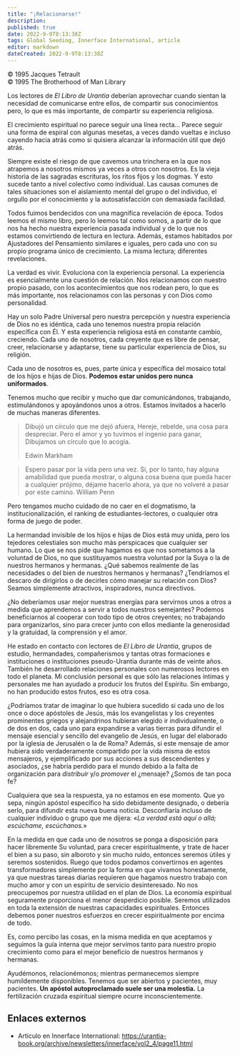 ```yaml
---
title: "¡Relacionarse!"
description: 
published: true
date: 2022-9-9T8:13:38Z
tags: Global Seeding, Innerface International, article
editor: markdown
dateCreated: 2022-9-9T8:13:38Z
---
```


<p class="v-card v-sheet theme--light grey lighten-3 px-2">© 1995 Jacques Tetrault<br>© 1995 The Brotherhood of Man Library</p>

Los lectores de _El Libro de Urantia_ deberían aprovechar cuando sientan la necesidad de comunicarse entre ellos, de compartir sus conocimientos pero, lo que es más importante, de compartir su experiencia religiosa.

El crecimiento espiritual no parece seguir una línea recta... Parece seguir una forma de espiral con algunas mesetas, a veces dando vueltas e incluso cayendo hacia atrás como si quisiera alcanzar la información útil que dejó atrás.

Siempre existe el riesgo de que cavemos una trinchera en la que nos atrapemos a nosotros mismos ya veces a otros con nosotros. Es la vieja historia de las sagradas escrituras, los ritos fijos y los dogmas. Y esto sucede tanto a nivel colectivo como individual. Las causas comunes de tales situaciones son el aislamiento mental del grupo o del individuo, el orgullo por el conocimiento y la autosatisfacción con demasiada facilidad.

Todos fuimos bendecidos con una magnífica revelación de época. Todos leemos el mismo libro, pero lo leemos tal como somos, a partir de lo que nos ha hecho nuestra experiencia pasada individual y de lo que nos estamos convirtiendo de lectura en lectura. Además, estamos habitados por Ajustadores del Pensamiento similares e iguales, pero cada uno con su propio programa único de crecimiento. La misma lectura; diferentes revelaciones.

La verdad es vivir. Evoluciona con la experiencia personal. La experiencia es esencialmente una cuestión de relación. Nos relacionamos con nuestro propio pasado, con los acontecimientos que nos rodean pero, lo que es más importante, nos relacionamos con las personas y con Dios como personalidad.

Hay un solo Padre Universal pero nuestra percepción y nuestra experiencia de Dios no es idéntica, cada uno tenemos nuestra propia relación específica con Él. Y esta experiencia religiosa está en constante cambio, creciendo. Cada uno de nosotros, cada creyente que es libre de pensar, creer, relacionarse y adaptarse, tiene su particular experiencia de Dios, su religión.

Cada uno de nosotros es, pues, parte única y específica del mosaico total de los hijos e hijas de Dios. **Podemos estar unidos pero nunca uniformados**.

Tenemos mucho que recibir y mucho que dar comunicándonos, trabajando, estimulándonos y apoyándonos unos a otros. Estamos invitados a hacerlo de muchas maneras diferentes.

> Dibujó un círculo que me dejó afuera,
> Hereje, rebelde, una cosa para despreciar.
> Pero el amor y yo tuvimos el ingenio para ganar,
> Dibujamos un círculo que lo acogía.
>
>   Edwin Markham

> Espero pasar por la vida pero una vez.
> Si, por lo tanto, hay alguna amabilidad que pueda mostrar, o alguna cosa buena que pueda hacer a cualquier prójimo, déjame hacerlo ahora, ya que no volveré a pasar por este camino.
>   William Penn

Pero tengamos mucho cuidado de no caer en el dogmatismo, la institucionalización, el ranking de estudiantes-lectores, o cualquier otra forma de juego de poder.

La hermandad invisible de los hijos e hijas de Dios está muy unida, pero los tejedores celestiales son mucho más perspicaces que cualquier ser humano. Lo que se nos pide que hagamos es que nos sometamos a la voluntad de Dios, no que sustituyamos nuestra voluntad por la Suya o la de nuestros hermanos y hermanas. ¿Qué sabemos realmente de las necesidades o del bien de nuestros hermanos y hermanas? ¿Tendríamos el descaro de dirigirlos o de decirles cómo manejar su relación con Dios? Seamos simplemente atractivos, inspiradores, nunca directivos.

¿No deberíamos usar mejor nuestras energías para servirnos unos a otros a medida que aprendemos a servir a todos nuestros semejantes? Podemos beneficiarnos al cooperar con todo tipo de otros creyentes; no trabajando para organizarlos, sino para crecer junto con ellos mediante la generosidad y la gratuidad, la comprensión y el amor.

He estado en contacto con lectores de _El Libro de Urantia_, grupos de estudio, hermandades, compañerismos y tantas otras formaciones e instituciones o instituciones pseudo-Urantia durante más de veinte años. También he desarrollado relaciones personales con numerosos lectores en todo el planeta. Mi conclusión personal es que sólo las relaciones íntimas y personales me han ayudado a producir los frutos del Espíritu. Sin embargo, no han producido estos frutos, eso es otra cosa.

¿Podríamos tratar de imaginar lo que hubiera sucedido si cada uno de los once o doce apóstoles de Jesús, más los evangelistas y los creyentes prominentes griegos y alejandrinos hubieran elegido ir individualmente, o de dos en dos, cada uno para expandirse a varias tierras para difundir el mensaje esencial y sencillo del evangelio de Jesús, en lugar del elaborado por la iglesia de Jerusalén o la de Roma? Además, si este mensaje de amor hubiera sido verdaderamente compartido por la vida misma de estos mensajeros, y ejemplificado por sus acciones a sus descendientes y asociados, ¿se habría perdido para el mundo debido a la falta de organización para _distribuir_ y/o _promover_ el ¿mensaje? ¿Somos de tan poca fe?

Cualquiera que sea la respuesta, ya no estamos en ese momento. Que yo sepa, ningún apóstol específico ha sido debidamente designado, o debería serlo, para difundir esta nueva buena noticia. Desconfiaría incluso de cualquier individuo o grupo que me dijera: «_La verdad está aquí o allá; escúchame, escúchanos._»

En la medida en que cada uno de nosotros se ponga a disposición para hacer libremente Su voluntad, para crecer espiritualmente, y trate de hacer el bien a su paso, sin alboroto y sin mucho ruido, entonces seremos útiles y seremos sostenidos. Ruego que todos podamos convertirnos en agentes transformadores simplemente por la forma en que vivamos honestamente, ya que nuestras tareas diarias requieren que hagamos nuestro trabajo con mucho amor y con un espíritu de servicio desinteresado. No nos preocupemos por nuestra utilidad en el plan de Dios. La economía espiritual seguramente proporciona el menor desperdicio posible. Seremos utilizados en toda la extensión de nuestras capacidades espirituales. Entonces debemos poner nuestros esfuerzos en crecer espiritualmente por encima de todo.

Es, como percibo las cosas, en la misma medida en que aceptamos y seguimos la guía interna que mejor servimos tanto para nuestro propio crecimiento como para el mejor beneficio de nuestros hermanos y hermanas.

Ayudémonos, relacionémonos; mientras permanecemos siempre humildemente disponibles. Tenemos que ser abiertos y pacientes, muy pacientes. **Un apóstol autoproclamado suele ser una molestia.** La fertilización cruzada espiritual siempre ocurre inconscientemente.

## Enlaces externos

- Artículo en Innerface International: https://urantia-book.org/archive/newsletters/innerface/vol2_4/page11.html


